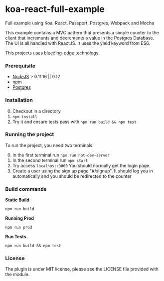 # koa-react-full-example

Full example using Koa, React, Passport, Postgres, Webpack and Mocha

This example contains a MVC pattern that presents a simple counter to the client that increments and decrements a value in the Postgres Database. The UI is all handled with ReactJS. It uses the yield keyword from ES6.

This projects uses bleeding-edge technology.

### Prerequisite

* [NodeJS](http://nodejs.org/download/) > 0.11.16 || 0.12
* [npm](https://www.npmjs.org/)
* [Postgres](http://www.postgresql.org/download)

### Installation

0. Checkout in a directory
0. `npm install`
0. Try it and ensure tests pass with `npm run build && npm test`

### Running the project

To run the project, you need two terminals.

0. In the first terminal run `npm run hot-dev-server`
0. In the second terminal run `npm start`
0. Try access `localhost:3000` You should normally get the login page.
0. Create a user using the sign up page "#/signup". It should log you in automatically and you should be redirected to the counter

### Build commands

**Static Build**

`npm run build`

**Running Prod**

`npm run prod`

**Run Tests**

`npm run build && npm test`

### License

The plugin is under MIT license, please see the LICENSE file provided with the module.
